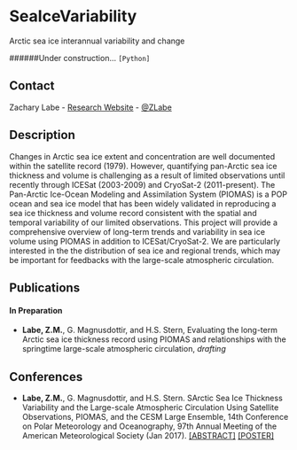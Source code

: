 # SeaIceVariability
Arctic sea ice interannual variability and change

######Under construction... ```[Python]```

## Contact
Zachary Labe - [Research Website](http://sites.uci.edu/zlabe/) - [@ZLabe](https://twitter.com/ZLabe)


## Description
Changes in Arctic sea ice extent and concentration are well documented within the satellite record (1979). However, quantifying pan-Arctic sea ice thickness and volume is challenging as a result of limited observations until recently through ICESat (2003-2009) and CryoSat-2 (2011-present). The Pan-Arctic Ice-Ocean Modeling and Assimilation System (PIOMAS) is a POP ocean and sea ice model that has been widely validated in reproducing a sea ice thickness and volume record consistent with the spatial and temporal variability of our limited observations. This project will provide a comprehensive overview of long-term trends and variability in sea ice volume using PIOMAS in addition to ICESat/CryoSat-2. We are particularly interested in the the distribution of sea ice and regional trends, which may be important for feedbacks with the large-scale atmospheric circulation. 

## Publications
#### In Preparation 
+ **Labe, Z.M.**, G. Magnusdottir, and H.S. Stern, Evaluating the long-term Arctic sea ice thickness record using PIOMAS and relationships with the springtime large-scale atmospheric circulation, *drafting*

## Conferences
+ **Labe, Z.M.**, G. Magnusdottir, and H.S. Stern. SArctic Sea Ice Thickness Variability and the Large-scale Atmospheric Circulation Using Satellite Observations, PIOMAS, and the CESM Large Ensemble, 14th Conference on Polar Meteorology and Oceanography, 97th Annual Meeting of the American Meteorological Society (Jan 2017). [[ABSTRACT]](https://ams.confex.com/ams/97Annual/webprogram/Paper313445.html) [[POSTER]](http://sites.uci.edu/zlabe/files/2017/01/ZLabeMagnusdottirStern_AMSposter_2017.pdf)

